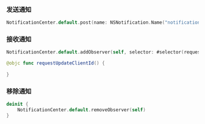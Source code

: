 ### 发送通知

```swift
NotificationCenter.default.post(name: NSNotification.Name("notification"), object: nil)
```

### 接收通知

```swift
NotificationCenter.default.addObserver(self, selector: #selector(requestUpdateClientId), name: NSNotification.Name("notification"), object: nil)

@objc func requestUpdateClientId() {
  
}
```

### 移除通知

```swift
deinit {
    NotificationCenter.default.removeObserver(self)
}
```

